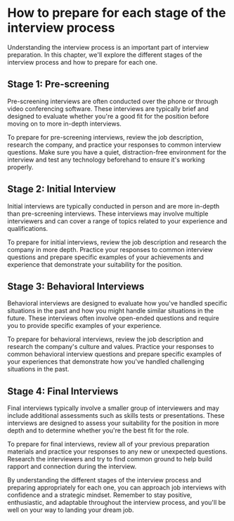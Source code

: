 How to prepare for each stage of the interview process
======================================================================================================

Understanding the interview process is an important part of interview preparation. In this chapter, we'll explore the different stages of the interview process and how to prepare for each one.

Stage 1: Pre-screening
----------------------

Pre-screening interviews are often conducted over the phone or through video conferencing software. These interviews are typically brief and designed to evaluate whether you're a good fit for the position before moving on to more in-depth interviews.

To prepare for pre-screening interviews, review the job description, research the company, and practice your responses to common interview questions. Make sure you have a quiet, distraction-free environment for the interview and test any technology beforehand to ensure it's working properly.

Stage 2: Initial Interview
--------------------------

Initial interviews are typically conducted in person and are more in-depth than pre-screening interviews. These interviews may involve multiple interviewers and can cover a range of topics related to your experience and qualifications.

To prepare for initial interviews, review the job description and research the company in more depth. Practice your responses to common interview questions and prepare specific examples of your achievements and experience that demonstrate your suitability for the position.

Stage 3: Behavioral Interviews
------------------------------

Behavioral interviews are designed to evaluate how you've handled specific situations in the past and how you might handle similar situations in the future. These interviews often involve open-ended questions and require you to provide specific examples of your experience.

To prepare for behavioral interviews, review the job description and research the company's culture and values. Practice your responses to common behavioral interview questions and prepare specific examples of your experiences that demonstrate how you've handled challenging situations in the past.

Stage 4: Final Interviews
-------------------------

Final interviews typically involve a smaller group of interviewers and may include additional assessments such as skills tests or presentations. These interviews are designed to assess your suitability for the position in more depth and to determine whether you're the best fit for the role.

To prepare for final interviews, review all of your previous preparation materials and practice your responses to any new or unexpected questions. Research the interviewers and try to find common ground to help build rapport and connection during the interview.

By understanding the different stages of the interview process and preparing appropriately for each one, you can approach job interviews with confidence and a strategic mindset. Remember to stay positive, enthusiastic, and adaptable throughout the interview process, and you'll be well on your way to landing your dream job.
